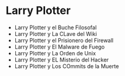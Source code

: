 # Larry Plotter

* Larry Plotter y el Buche Filosofal
* Larry Plotter y La CLave del Wiki
* Larry Plotter y el Prisionero del Firewall
* Larry Plotter y El Malware de Fuego
* Larry Plotter y La Orden de Unix
* Larry Plotter y EL Misterio del Hacker
* Larry Plotter y Los COmmits de la Muerte
